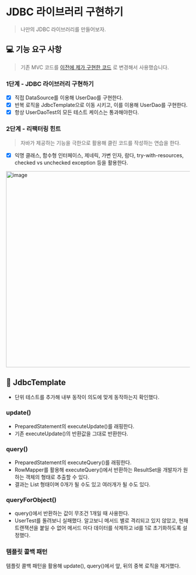# JDBC 라이브러리 구현하기

> 나만의 JDBC 라이브러리를 만들어보자.

## 💻 기능 요구 사항

> 기존 MVC 코드를 [이전에 제가 구현한 코드](https://github.com/RIANAEH/jwp-dashboard-mvc/tree/step3) 로 변경해서 사용했습니다. 

### 1단계 - JDBC 라이브러리 구현하기

- [X] 직접 DataSource를 이용해 UserDao를 구현한다.
- [X] 반복 로직을 JdbcTemplate으로 이동 시키고, 이를 이용해 UserDao를 구현한다.
- [X] 항상 UserDaoTest의 모든 테스트 케이스는 통과해야한다.

### 2단계 - 리팩터링 힌트

> 자바가 제공하는 기능을 극한으로 활용해 클린 코드를 작성하는 연습을 한다.

- [X] 익명 클래스, 함수형 인터페이스, 제네릭, 가변 인자, 람다, try-with-resources, checked vs unchecked exception 등을 활용한다.

<img width="537" alt="image" src="https://user-images.githubusercontent.com/45311765/194697540-2027c7b5-9592-4c39-b590-6cfd46d664d8.png">

## 🧹 JdbcTemplate

- 단위 테스트를 추가해 내부 동작이 의도에 맞게 동작하는지 확인했다. 

### update()

- PreparedStatement의 executeUpdate()를 래핑한다.
- 기존 executeUpdate()의 반환값을 그대로 반환한다.

### query()

- PreparedStatement의 executeQuery()를 래핑한다.
- RowMapper를 활용해 executeQuery()에서 반환하는 ResultSet을 개발자가 원하는 객체의 형태로 추출할 수 있다. 
- 결과는 List 형태이며 0개가 될 수도 있고 여러개가 될 수도 있다. 

### queryForObject()

- query()에서 반환하는 값이 무조건 1개일 때 사용한다.
- UserTest를 돌려보니 실패했다. 알고보니 메서드 별로 격리되고 있지 않았고, 현재 트랜잭션을 붙일 수 없어 메서드 마다 데이터를 삭제하고 id를 1로 초기화하도록 설정했다. 

### 템플릿 콜백 패턴

템플릿 콜백 패턴을 활용해 update(), query()에서 앞, 뒤의 중복 로직을 제거했다. 
